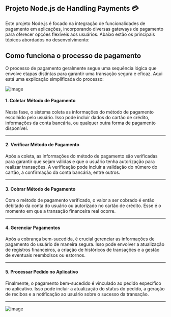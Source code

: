 ## Projeto Node.js de Handling Payments 💳
Este projeto Node.js é focado na integração de funcionalidades de pagamento em aplicações, incorporando diversas gateways de pagamento para oferecer opções flexíveis aos usuários. Abaixo estão os principais tópicos abordados no desenvolvimento:

## Como funciona o processo de pagamento
O processo de pagamento geralmente segue uma sequência lógica que envolve etapas distintas para garantir uma transação segura e eficaz. Aqui está uma explicação simplificada do processo:

![image](https://github.com/htamagnus/nodejs-apis/assets/85269068/a4c56a4e-50f9-444c-9c3e-7887d0008152)

#### 1. Coletar Método de Pagamento 
Nesta fase, o sistema coleta as informações do método de pagamento escolhido pelo usuário. Isso pode incluir dados do cartão de crédito, informações da conta bancária, ou qualquer outra forma de pagamento disponível.

---

#### 2. Verificar Método de Pagamento
Após a coleta, as informações do método de pagamento são verificadas para garantir que sejam válidas e que o usuário tenha autorização para realizar transações. A verificação pode incluir a validação do número do cartão, a confirmação da conta bancária, entre outros.

---

#### 3. Cobrar Método de Pagamento
Com o método de pagamento verificado, o valor a ser cobrado é então debitado da conta do usuário ou autorizado no cartão de crédito. Esse é o momento em que a transação financeira real ocorre.

---

#### 4. Gerenciar Pagamentos
Após a cobrança bem-sucedida, é crucial gerenciar as informações de pagamento do usuário de maneira segura. Isso pode envolver a atualização de registros financeiros, a criação de históricos de transações e a gestão de eventuais reembolsos ou estornos.

---

#### 5. Processar Pedido no Aplicativo
Finalmente, o pagamento bem-sucedido é vinculado ao pedido específico no aplicativo. Isso pode incluir a atualização do status do pedido, a geração de recibos e a notificação ao usuário sobre o sucesso da transação.

---



![image](https://github.com/htamagnus/nodejs-apis/assets/85269068/23a8b0df-c78a-427f-816e-eb012d92d69c)
